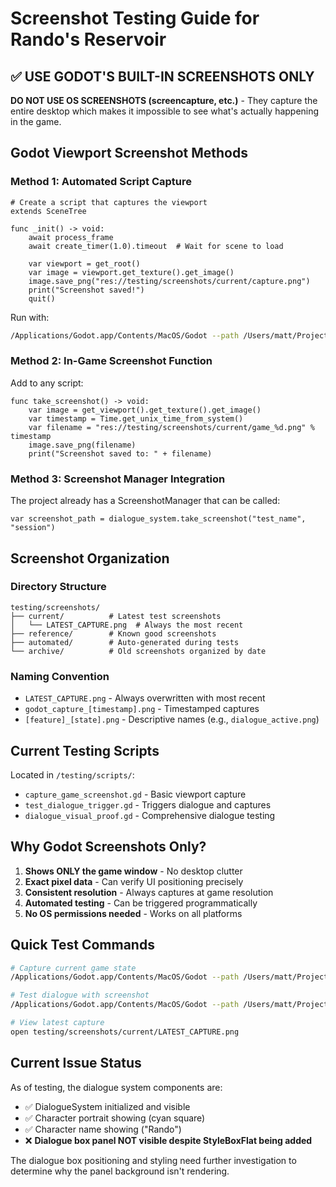 # Screenshot Testing Guide for Rando's Reservoir

## ✅ USE GODOT'S BUILT-IN SCREENSHOTS ONLY

**DO NOT USE OS SCREENSHOTS (screencapture, etc.)** - They capture the entire desktop which makes it impossible to see what's actually happening in the game.

## Godot Viewport Screenshot Methods

### Method 1: Automated Script Capture
```gdscript
# Create a script that captures the viewport
extends SceneTree

func _init() -> void:
    await process_frame
    await create_timer(1.0).timeout  # Wait for scene to load
    
    var viewport = get_root()
    var image = viewport.get_texture().get_image()
    image.save_png("res://testing/screenshots/current/capture.png")
    print("Screenshot saved!")
    quit()
```

Run with:
```bash
/Applications/Godot.app/Contents/MacOS/Godot --path /Users/matt/Projects/randos-reservoir --script testing/scripts/capture_screenshot.gd [scene_path]
```

### Method 2: In-Game Screenshot Function
Add to any script:
```gdscript
func take_screenshot() -> void:
    var image = get_viewport().get_texture().get_image()
    var timestamp = Time.get_unix_time_from_system()
    var filename = "res://testing/screenshots/current/game_%d.png" % timestamp
    image.save_png(filename)
    print("Screenshot saved to: " + filename)
```

### Method 3: Screenshot Manager Integration
The project already has a ScreenshotManager that can be called:
```gdscript
var screenshot_path = dialogue_system.take_screenshot("test_name", "session")
```

## Screenshot Organization

### Directory Structure
```
testing/screenshots/
├── current/          # Latest test screenshots
│   └── LATEST_CAPTURE.png  # Always the most recent
├── reference/        # Known good screenshots
├── automated/        # Auto-generated during tests
└── archive/          # Old screenshots organized by date
```

### Naming Convention
- `LATEST_CAPTURE.png` - Always overwritten with most recent
- `godot_capture_[timestamp].png` - Timestamped captures
- `[feature]_[state].png` - Descriptive names (e.g., `dialogue_active.png`)

## Current Testing Scripts

Located in `/testing/scripts/`:
- `capture_game_screenshot.gd` - Basic viewport capture
- `test_dialogue_trigger.gd` - Triggers dialogue and captures
- `dialogue_visual_proof.gd` - Comprehensive dialogue testing

## Why Godot Screenshots Only?

1. **Shows ONLY the game window** - No desktop clutter
2. **Exact pixel data** - Can verify UI positioning precisely
3. **Consistent resolution** - Always captures at game resolution
4. **Automated testing** - Can be triggered programmatically
5. **No OS permissions needed** - Works on all platforms

## Quick Test Commands

```bash
# Capture current game state
/Applications/Godot.app/Contents/MacOS/Godot --path /Users/matt/Projects/randos-reservoir --script testing/scripts/capture_game_screenshot.gd

# Test dialogue with screenshot
/Applications/Godot.app/Contents/MacOS/Godot --path /Users/matt/Projects/randos-reservoir --script testing/scripts/test_dialogue_trigger.gd src/scenes/demo/dialogue_demo.tscn

# View latest capture
open testing/screenshots/current/LATEST_CAPTURE.png
```

## Current Issue Status

As of testing, the dialogue system components are:
- ✅ DialogueSystem initialized and visible
- ✅ Character portrait showing (cyan square)
- ✅ Character name showing ("Rando")
- ❌ **Dialogue box panel NOT visible despite StyleBoxFlat being added**

The dialogue box positioning and styling need further investigation to determine why the panel background isn't rendering.